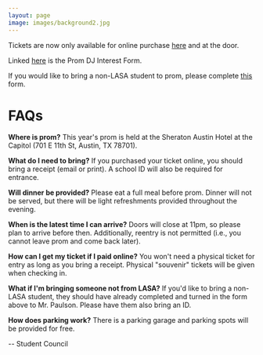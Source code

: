 ```yaml
---
layout: page
image: images/background2.jpg
---
```

Tickets are now only available for online purchase [here](https://linkprotect.cudasvc.com/url?a=https%3a%2f%2faustinisd.schoolcashonline.com%2fFee%2fDetails%2f24554%2f63%2fFalse%2fTrue&c=E,1,I2Z4kS3yZIYPVMNDMQ0Z8q4_s36v5ptrDOTT-ZLjuwsGAybMmKHcA7ql4CKVtrIR_Cg2pNrrfuepyXsG2Dy5yB9HuLV-bLKzrDvWo1e_SUG5&typo=1) and at the door.

Linked [here](https://forms.gle/j6eX9SS7dnREEsRC7) is the Prom DJ Interest Form.

If you would like to bring a non-LASA student to prom, please complete [this](https://drive.google.com/file/d/1dRJK78CBJWwQ__3GNUAVzkVlxoaIP5O9/view?usp=sharing) form.

# FAQs
**Where is prom?**
This year's prom is held at the Sheraton Austin Hotel at the Capitol (701 E 11th St, Austin, TX 78701).

**What do I need to bring?**
If you purchased your ticket online, you should bring a receipt (email or print). A school ID will also be required for entrance.

**Will dinner be provided?**
Please eat a full meal before prom. Dinner will not be served, but there will be light refreshments provided throughout the evening.

**When is the latest time I can arrive?**
Doors will close at 11pm, so please plan to arrive before then. Additionally, reentry is not permitted (i.e., you cannot leave prom and come back later).

**How can I get my ticket if I paid online?**
You won't need a physical ticket for entry as long as you bring a receipt. Physical "souvenir" tickets will be given when checking in.

**What if I'm bringing someone not from LASA?**
If you'd like to bring a non-LASA student, they should have already completed and turned in the form above to Mr. Paulson. Please have them also bring an ID.

**How does parking work?**
There is a parking garage and parking spots will be provided for free.

-- Student Council